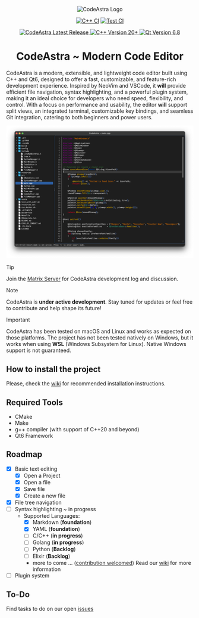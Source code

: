 <p align="center">
  <img src="resources/app_icon.png" alt="CodeAstra Logo" width="200">
</p>

<div align="center">
  
  <!-- C++ CI Badge -->
  [![C++ CI](https://github.com/sandbox-science/CodeAstra/actions/workflows/cpp.yml/badge.svg)](https://github.com/sandbox-science/CodeAstra/actions/workflows/cpp.yml)
  [![Test CI](https://github.com/sandbox-science/CodeAstra/actions/workflows/test.yml/badge.svg)](https://github.com/sandbox-science/CodeAstra/actions/workflows/test.yml)

  <!-- CodeAstra Latest Release Badge -->
  <a href="https://github.com/sandbox-science/CodeAstra/releases">
    <img src="https://img.shields.io/github/v/tag/sandbox-science/CodeAstra?label=CodeAstra&color=lightblue" alt="CodeAstra Latest Release">
  </a>

  <!-- C++ Version Badge (with official C++ blue color) -->
  <a href="https://isocpp.org/">
    <img src="https://img.shields.io/badge/C%2B%2B-v20%2B-%2300599C" alt="C++ Version 20+">
  </a>

  <!-- Qt Version Badge (with official Qt green color) -->
  <a href="https://doc.qt.io/qt-6/gettingstarted.html">
    <img src="https://img.shields.io/badge/Qt-6.8-%2343B02A" alt="Qt Version 6.8">
  </a>
</div>

<h1 align="center">CodeAstra ~ Modern Code Editor</h1>

CodeAstra is a modern, extensible, and lightweight code editor built using C++ and Qt6, designed to offer a fast, customizable, and feature-rich development experience. Inspired by NeoVim and VSCode, it **will** provide efficient file navigation, syntax highlighting, and a powerful plugin system, making it an ideal choice for developers who need speed, flexibility, and control. With a focus on performance and usability, the editor **will** support split views, an integrated terminal, customizable key bindings, and seamless Git integration, catering to both beginners and power users.

![CodeAstra Demo](assets/demo_ui.png)

> [!TIP]
> 
> Join the [Matrix Server](https://matrix.to/#/#codeastra:matrix.org) for CodeAstra development log and discussion.

> [!NOTE]
> 
> CodeAstra is **under active development**. Stay tuned for updates or feel free to contribute and help shape its future!

> [!IMPORTANT]
> 
> CodeAstra has been tested on macOS and Linux and works as expected on those platforms. The project has not been tested natively on Windows, but it works when using **WSL** (Windows Subsystem for Linux). Native Windows support is not guaranteed. 

## How to install the project
Please, check the [wiki](https://github.com/sandbox-science/CodeAstra/wiki) for recommended installation instructions.

## Required Tools
- CMake
- Make
- g++ compiler (with support of C++20 and beyond)
- Qt6 Framework

## Roadmap
- [x] Basic text editing
  - [x] Open a Project
  - [x] Open a file
  - [x] Save file
  - [x] Create a new file
- [x] File tree navigation
- [ ] Syntax highlighting ~ in progress
  - Supported Languages:
    - [x] Markdown (**foundation**)
    - [x] YAML (**foundation**)
    - [ ] C/C++ (**in progress**)
    - [ ] Golang (**in progress**)
    - [ ] Python (**Backlog**)
    - [ ] Elixir (**Backlog**)
    - more to come ... ([contribution welcomed](https://github.com/sandbox-science/CodeAstra/issues/4)) Read our [wiki](https://github.com/sandbox-science/CodeAstra/wiki/Config) for more information
- [ ] Plugin system

## To-Do
Find tasks to do on our open [issues](https://github.com/sandbox-science/CodeAstra/issues)
